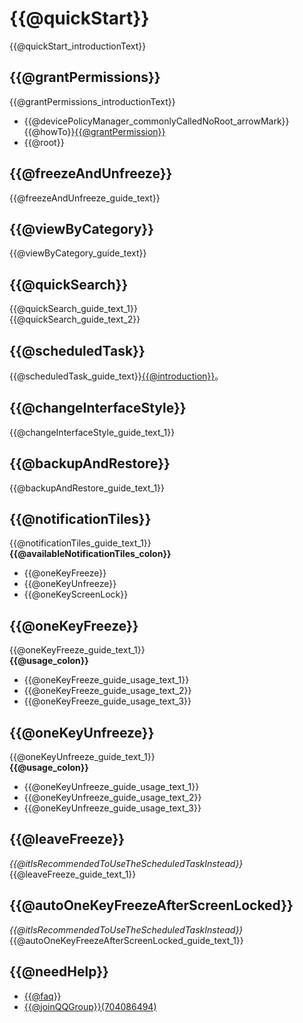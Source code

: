 # {{@quickStart}}
{{@quickStart_introductionText}}

## {{@grantPermissions}}
{{@grantPermissions_introductionText}}
* {{@devicePolicyManager_commonlyCalledNoRoot_arrowMark}}{{@howTo}}[{{@grantPermission}}](./enable-mroot.html)
* {{@root}}

## {{@freezeAndUnfreeze}} <Badge text="{{@beExtraCautious}}" type="warning"/>
{{@freezeAndUnfreeze_guide_text}}

## {{@viewByCategory}} <Badge text="1.13+" type="tip"/>
{{@viewByCategory_guide_text}}

## {{@quickSearch}} <Badge text="2.13+" type="tip"/>
{{@quickSearch_guide_text_1}}  
{{@quickSearch_guide_text_2}}

## {{@scheduledTask}} <Badge text="6.0+" type="tip"/>
{{@scheduledTask_guide_text}}[{{@introduction}}](./schedules.html)。

## {{@changeInterfaceStyle}} <Badge text="4.0+" type="tip"/>
{{@changeInterfaceStyle_guide_text_1}}

## {{@backupAndRestore}} <Badge text="8.8+" type="tip"/>
{{@backupAndRestore_guide_text_1}}

## {{@notificationTiles}}
{{@notificationTiles_guide_text_1}}  
__{{@availableNotificationTiles_colon}}__  
* {{@oneKeyFreeze}}
* {{@oneKeyUnfreeze}}
* {{@oneKeyScreenLock}}

## {{@oneKeyFreeze}}
{{@oneKeyFreeze_guide_text_1}}  
**{{@usage_colon}}**  
* {{@oneKeyFreeze_guide_usage_text_1}}
* {{@oneKeyFreeze_guide_usage_text_2}}
* {{@oneKeyFreeze_guide_usage_text_3}}

## {{@oneKeyUnfreeze}}
{{@oneKeyUnfreeze_guide_text_1}}  
__{{@usage_colon}}__  
* {{@oneKeyUnfreeze_guide_usage_text_1}}
* {{@oneKeyUnfreeze_guide_usage_text_2}}
* {{@oneKeyUnfreeze_guide_usage_text_3}}

## {{@leaveFreeze}}
_{{@itIsRecommendedToUseTheScheduledTaskInstead}}_  
{{@leaveFreeze_guide_text_1}}

## {{@autoOneKeyFreezeAfterScreenLocked}}
_{{@itIsRecommendedToUseTheScheduledTaskInstead}}_  
{{@autoOneKeyFreezeAfterScreenLocked_guide_text_1}}

## {{@needHelp}}
* [{{@faq}}](../faq/)
* [{{@joinQQGroup}}(704086494)](https://jq.qq.com/?_wv=1027&k=5RJffet)


